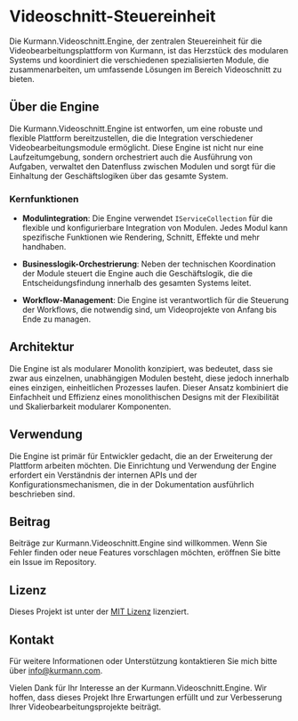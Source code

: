 # Videoschnitt-Steuereinheit

Die Kurmann.Videoschnitt.Engine, der zentralen Steuereinheit für die Videobearbeitungsplattform von Kurmann, ist das Herzstück des modularen Systems und koordiniert die verschiedenen spezialisierten Module, die zusammenarbeiten, um umfassende Lösungen im Bereich Videoschnitt zu bieten.

## Über die Engine

Die Kurmann.Videoschnitt.Engine ist entworfen, um eine robuste und flexible Plattform bereitzustellen, die die Integration verschiedener Videobearbeitungsmodule ermöglicht. Diese Engine ist nicht nur eine Laufzeitumgebung, sondern orchestriert auch die Ausführung von Aufgaben, verwaltet den Datenfluss zwischen Modulen und sorgt für die Einhaltung der Geschäftslogiken über das gesamte System.

### Kernfunktionen

- **Modulintegration**: Die Engine verwendet `IServiceCollection` für die flexible und konfigurierbare Integration von Modulen. Jedes Modul kann spezifische Funktionen wie Rendering, Schnitt, Effekte und mehr handhaben.

- **Businesslogik-Orchestrierung**: Neben der technischen Koordination der Module steuert die Engine auch die Geschäftslogik, die die Entscheidungsfindung innerhalb des gesamten Systems leitet.

- **Workflow-Management**: Die Engine ist verantwortlich für die Steuerung der Workflows, die notwendig sind, um Videoprojekte von Anfang bis Ende zu managen.

## Architektur

Die Engine ist als modularer Monolith konzipiert, was bedeutet, dass sie zwar aus einzelnen, unabhängigen Modulen besteht, diese jedoch innerhalb eines einzigen, einheitlichen Prozesses laufen. Dieser Ansatz kombiniert die Einfachheit und Effizienz eines monolithischen Designs mit der Flexibilität und Skalierbarkeit modularer Komponenten.

## Verwendung

Die Engine ist primär für Entwickler gedacht, die an der Erweiterung der Plattform arbeiten möchten. Die Einrichtung und Verwendung der Engine erfordert ein Verständnis der internen APIs und der Konfigurationsmechanismen, die in der Dokumentation ausführlich beschrieben sind.

## Beitrag

Beiträge zur Kurmann.Videoschnitt.Engine sind willkommen. Wenn Sie Fehler finden oder neue Features vorschlagen möchten, eröffnen Sie bitte ein Issue im Repository.

## Lizenz

Dieses Projekt ist unter der [MIT Lizenz](LICENSE.md) lizenziert.

## Kontakt

Für weitere Informationen oder Unterstützung kontaktieren Sie mich bitte über [info@kurmann.com](mailto:info@kurmann.com).

Vielen Dank für Ihr Interesse an der Kurmann.Videoschnitt.Engine. Wir hoffen, dass dieses Projekt Ihre Erwartungen erfüllt und zur Verbesserung Ihrer Videobearbeitungsprojekte beiträgt.
